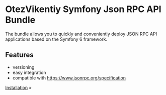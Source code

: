 # OtezVikentiy Symfony Json RPC API Bundle

The bundle allows you to quickly and conveniently deploy JSON RPC API applications based on the Symfony 6 framework.

## Features
- versioning
- easy integration
- compatible with https://www.jsonrpc.org/specification

[Installation](docs/1-installation.md) »